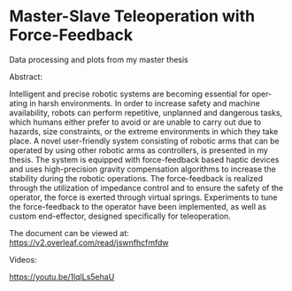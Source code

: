 # Master-Slave Teleoperation with Force-Feedback
Data processing and plots from my master thesis

Abstract:

Intelligent and precise robotic systems are becoming essential for oper-
ating in harsh environments. In order to increase safety and machine
availability, robots can perform repetitive, unplanned and dangerous
tasks, which humans either prefer to avoid or are unable to carry out
due to hazards, size constraints, or the extreme environments in which
they take place.
A novel user-friendly system consisting of robotic arms that can be
operated by using other robotic arms as controllers, is presented in
my thesis. The system is equipped with force-feedback based haptic
devices and uses high-precision gravity compensation algorithms to
increase the stability during the robotic operations.
The force-feedback is realized through the utilization of impedance
control and to ensure the safety of the operator, the force is exerted
through virtual springs. Experiments to tune the force-feedback to
the operator have been implemented, as well as custom end-effector,
designed specifically for teleoperation.

The document can be viewed at:
https://v2.overleaf.com/read/jswnfhcfmfdw

Videos: 

https://youtu.be/1lqlLs5ehaU
